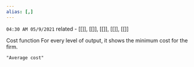 ```yaml
---
alias: [,]
---
```

`04:30 AM 05/9/2021`
related - [[]], [[]], [[]], [[]], [[]]

Cost function
For every level of output, it shows the minimum cost for the firm.

```query
"Average cost"
```

